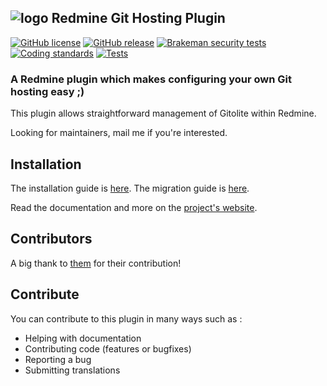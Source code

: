 ## ![logo](https://raw.github.com/jbox-web/redmine_git_hosting/gh-pages/images/git_logo.png) Redmine Git Hosting Plugin

[![GitHub license](https://img.shields.io/github/license/jbox-web/redmine_git_hosting.svg)](https://github.com/jbox-web/redmine_git_hosting/blob/devel/LICENSE)
[![GitHub release](https://img.shields.io/github/release/jbox-web/redmine_git_hosting.svg)](https://github.com/jbox-web/redmine_git_hosting/releases/latest)
[![Brakeman security tests](../../workflows/Run%20Brakeman/badge.svg)](../../actions?query=workflow%3ARun%20Brakeman)
[![Coding standards](../../workflows/Run%20Linters/badge.svg)](../../actions?query=workflow%3ARun%20Linters)
[![Tests](../../workflows/Test/badge.svg)](../../actions?query=workflow%3ATest)

### A Redmine plugin which makes configuring your own Git hosting easy ;)

This plugin allows straightforward management of Gitolite within Redmine.

Looking for maintainers, mail me if you're interested.

## Installation

The installation guide is [here](http://redmine-git-hosting.io/get_started/). The migration guide is [here](http://redmine-git-hosting.io/how-to/migrate/).

Read the documentation and more on the [project's website](http://redmine-git-hosting.io/).

## Contributors

A big thank to [them](https://github.com/jbox-web/redmine_git_hosting/blob/devel/AUTHORS) for their contribution!

## Contribute

You can contribute to this plugin in many ways such as :
* Helping with documentation
* Contributing code (features or bugfixes)
* Reporting a bug
* Submitting translations
